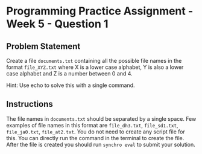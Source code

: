 # Programming Practice Assignment - Week 5 - Question 1

## Problem Statement

Create a file `documents.txt` containing all the possible file names in the format `file_XYZ.txt` where X is a lower case alphabet, Y is also a lower case alphabet and Z is a number between 0 and 4.

Hint: Use echo to solve this with a single command.

## Instructions

The file names in `documents.txt` should be separated by a single space.
Few examples of file names in this format are `file_dh3.txt`, `file_sd1.txt`, `file_ja0.txt`, `file_at2.txt`.
You do not need to create any script file for this. You can directly run the command in the terminal to create the file.
After the file is created you should run `synchro eval` to submit your solution.
